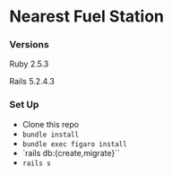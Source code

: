 # Nearest Fuel Station

### Versions

Ruby 2.5.3

Rails 5.2.4.3

### Set Up

- Clone this repo
- `bundle install`
- `bundle exec figaro install`
- `rails db:{create,migrate}``
- `rails s`

